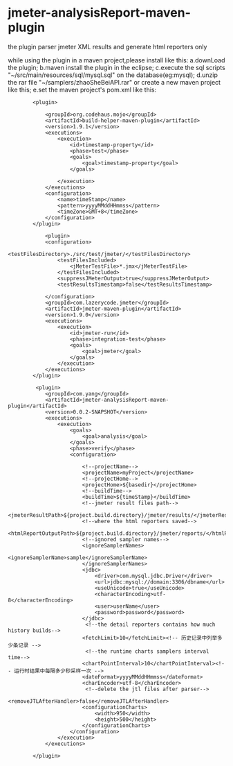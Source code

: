 # jmeter-analysisReport-maven-plugin

the plugin parser jmeter XML results and generate html reporters only

while using the plugin in a maven project,please install like this:
a.downLoad the plugin;
b.maven install the plugin in the eclipse;
c.execute the sql scripts "~/src/main/resources/sql/mysql.sql" on the database(eg:mysql);
d.unzip the rar file "~/samplers/zhaoSheBeiAPI.rar" or create a new maven project like this;
e.set the maven project's pom.xml like this:


<!--first:generate the maven buildtime-->

			<plugin>
			
				<groupId>org.codehaus.mojo</groupId>
				<artifactId>build-helper-maven-plugin</artifactId>
				<version>1.9.1</version>
				<executions>
					<execution>
						<id>timestamp-property</id>
						<phase>test</phase>
						<goals>
							<goal>timestamp-property</goal>
						</goals>

					</execution>
				</executions>
				<configuration>
					<name>timeStamp</name>
					<pattern>yyyyMMddHHmmss</pattern>
					<timeZone>GMT+8</timeZone>
				</configuration>
			</plugin>
			
<!--second:run jmeter scripts-->			

     			<plugin>
				<configuration>
					<testFilesDirectory>./src/test/jmeter/</testFilesDirectory>
					<testFilesIncluded>
						<jMeterTestFile>*.jmx</jMeterTestFile>
					</testFilesIncluded>
					<suppressJMeterOutput>true</suppressJMeterOutput>
					<testResultsTimestamp>false</testResultsTimestamp>
					
				</configuration>
				<groupId>com.lazerycode.jmeter</groupId>
				<artifactId>jmeter-maven-plugin</artifactId>
				<version>1.9.0</version>
				<executions>
					<execution>
						<id>jmeter-run</id>
						<phase>integration-test</phase>
						<goals>
							<goal>jmeter</goal>
						</goals>
					</execution>
				</executions>
			</plugin>


<!--third:parser jmeter results and generate html reporters-->
			 <plugin>
				<groupId>com.yang</groupId>
				<artifactId>jmeter-analysisReport-maven-plugin</artifactId>
				<version>0.0.2-SNAPSHOT</version>
				<executions>
					<execution>
						<goals>
							<goal>analysis</goal>
						</goals>
						<phase>verify</phase>
						<configuration>
            
                            <!--projectName-->
							<projectName>myProject</projectName>
                            <!--projectHome-->
							<projectHome>${basedir}</projectHome>
                            <!--buildTime-->
							<buildTime>${timeStamp}</buildTime>
                            <!--jmeter result files path-->
							<jmeterResultPath>${project.build.directory}/jmeter/results/</jmeterResultPath>
                            <!--where the html reporters saved-->
							<htmlReportOutputPath>${project.build.directory}/jmeter/reports/</htmlReportOutputPath>
                            <!--ignored sampler names-->
							<ignoreSamplerNames>
								<ignoreSamplerName>sample</ignoreSamplerName>
							</ignoreSamplerNames>
							<jdbc>
								<driver>com.mysql.jdbc.Driver</driver>
								<url>jdbc:mysql://domain:3306/dbname</url>
								<useUnicode>true</useUnicode>
								<characterEncoding>utf-8</characterEncoding>
								<user>userName</user>
								<password>password</password>
							</jdbc>
                             <!--the detail reporters contains how much history builds-->
							<fetchLimit>10</fetchLimit><!-- 历史记录中列举多少条记录 -->
                             <!--the runtime charts samplers interval time-->
							<chartPointInterval>10</chartPointInterval><!-- 运行时结果中每隔多少秒采样一次 -->
							<dateFormat>yyyyMMddHHmmss</dateFormat>
							<charEncoder>utf-8</charEncoder>
                             <!--delete the jtl files after parser-->
							<removeJTLAfterHandler>false</removeJTLAfterHandler>
							<configurationCharts>
								<width>950</width>
								<height>500</height>
							</configurationCharts>
						</configuration>
					</execution>
				</executions>

			</plugin>
